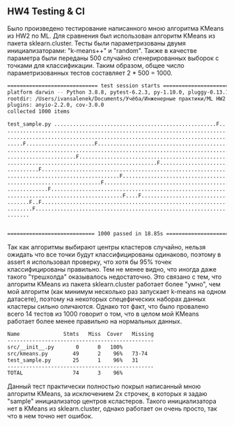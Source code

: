 ## HW4 Testing & CI

Было произведено тестирование написанного мною алгоритма KMeans из HW2 по ML. Для сравнения был использован алгоритм KMeans из пакета sklearn.cluster. Тесты были параметризованы двумя инициализаторами: "k-means++" и "random". Также в качестве параметра были переданы 500 случайно сгенерированных выборок с точками для классификации. Таким образом, общее число параметризованных тестов составляет 2 * 500 = 1000.

```bash
============================= test session starts ==============================
platform darwin -- Python 3.8.8, pytest-6.2.3, py-1.10.0, pluggy-0.13.1
rootdir: /Users/ivansalenek/Documents/Учёба/Инженерные практики/ML HW2
plugins: anyio-2.2.0, cov-3.0.0
collected 1000 items                                                           

test_sample.py ....................................................F.... [  5%]
........................................................................ [ 12%]
........................................................................ [ 20%]
.....F......................F........................................... [ 27%]
........................................................................ [ 34%]
......................F................................................. [ 41%]
................................................F....................... [ 48%]
..........F............................................................. [ 56%]
....................................F................................... [ 63%]
..............................F......................................... [ 70%]
.............F.......................................................... [ 77%]
.....................................F....F............................. [ 84%]
.......F..F............................................................. [ 92%]
........F............................................................... [ 99%]
.......                                                                  [100%]


============================ 1000 passed in 18.85s =============================
```
Так как алгоритмы выбирают центры кластеров случайно, нельзя ожидать что все точки будут классифицированы одинаково, поэтому в assert я использовал проверку, что хотя бы 95% точек классифицированы правильно. Тем не менее видно, что иногда даже такого "трешхолда" оказывалось недостаточно. Это связано с тем, что алгоритм KMeans из пакета sklearn.cluster работает более "умно", чем мой алгоритм (как минимум несколько раз запускает k-means на одном датасете), поэтому на некоторых спецефических наборах данных кластеры сильно оличаются. Однако тот факт, что было провалено всего 14 тестов из 1000 говорит о том, что в целом мой KMeans работает более менее правильно на нормальных данных.


```bash
Name              Stmts   Miss  Cover   Missing
-----------------------------------------------
src/__init__.py       0      0   100%
src/kmeans.py        49      2    96%   73-74
test_sample.py       25      1    96%   31
-----------------------------------------------
TOTAL                74      3    96%
```

Данный тест практически полностью покрыл написанный мною алгоритм KMeans, за исключением 2х строчек, в которых я задаю "sample" инициализатор центров ксластеров. Такого инициализатора нет в KMeans из sklearn.cluster, однако работает он очень просто, так что в нем точно нет ошибок.

